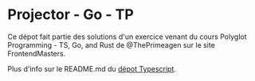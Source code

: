 # Projector - Go - TP

Ce dépot fait partie des solutions d'un exercice venant du cours Polyglot Programming - TS, Go, and Rust de @ThePrimeagen sur le site FrontendMasters.

Plus d'info sur le README.md du [dépot Typescript](https://github.com/lpreaux/projector-typescript/).
